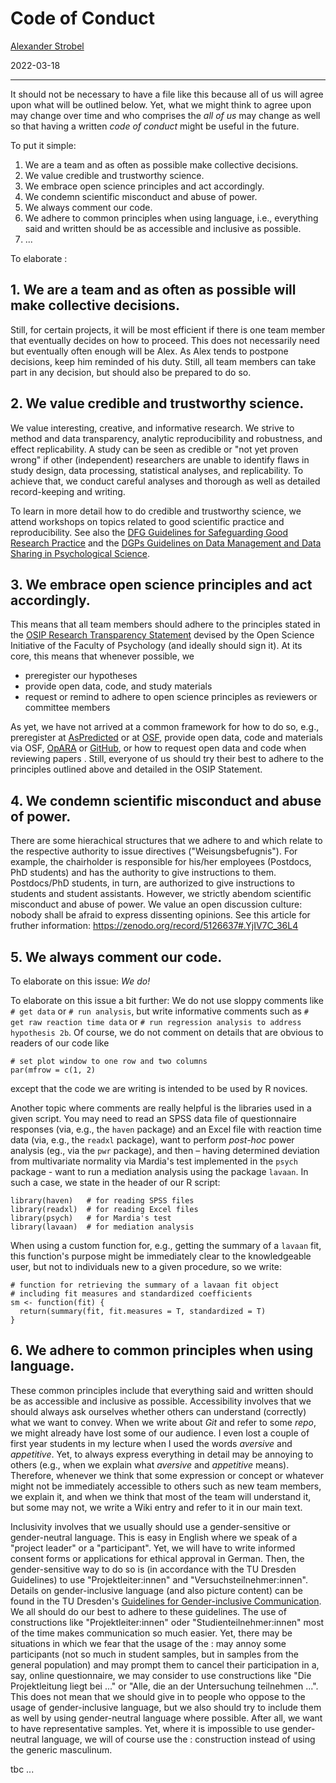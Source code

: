 # Code of Conduct <!-- Don't know whether we need this ... -->

[Alexander Strobel](mailto:alexander.strobel@tu-dresden.de)

2022-03-18

---

It should not be necessary to have a file like this because all of us will agree upon what will be outlined below.
Yet, what we might think to agree upon may change over time and who comprises the *all of us* may change as well so that having a written *code of conduct* might be useful in the future.

To put it simple:

1. We are a team and as often as possible make collective decisions.
2. We value credible and trustworthy science.
3. We embrace open science principles and act accordingly.
4. We condemn scientific misconduct and abuse of power.
5. We always comment our code.
6. We adhere to common principles when using language, i.e., everything said and written should be as accessible and inclusive as possible. 
7. ...

To elaborate :

## 1. We are a team and as often as possible will make collective decisions.

Still, for certain projects, it will be most efficient if there is one team member that eventually decides on how to proceed. 
This does not necessarily need but eventually often enough will be Alex.
As Alex tends to postpone decisions, keep him reminded of his duty.
Still, all team members can take part in any decision, but should also be prepared to do so.

## 2. We value credible and trustworthy science.

We value interesting, creative, and informative research. We strive to method and data transparency, analytic reproducibility and robustness, and effect replicability. A study can be seen as credible or "not yet proven wrong" if other (independent) researchers are unable to identify flaws in study design, data processing, statistical analyses, and replicability. To achieve that, we conduct careful analyses and thorough as well as detailed record-keeping and writing.  

To learn in more detail how to do credible and trustworthy science, we attend workshops on topics related to good scientific practice and reproducibility. See also the [DFG Guidelines for Safeguarding Good Research Practice](https://www.dfg.de/en/research_funding/principles_dfg_funding/good_scientific_practice/) and the [DGPs Guidelines on Data Management and Data Sharing in Psychological Science](https://www.dgps.de/schwerpunkte/transparente-wissenschaft/umgang-mit-forschungsdaten/).

## 3. We embrace open science principles and act accordingly.

This means that all team members should adhere to the principles stated in the [OSIP Research Transparency Statement](https://tu-dresden.de/mn/psychologie/die-fakultaet/open-science/osip-research-transparency-statement) devised by the Open Science Initiative of the Faculty of Psychology (and ideally should sign it). 
At its core, this means that whenever possible, we 

- preregister our hypotheses
- provide open data, code, and study materials
- request or remind to adhere to open science principles as reviewers or committee members 

As yet, we have not arrived at a common framework for how to do so, e.g., preregister at [AsPredicted](https://github.com/alex-strobel/DPP-LabManual/wiki/AsPredicted) or at [OSF](https://github.com/alex-strobel/DPP-LabManual/wiki/OSF), provide open data, code and materials via OSF, [OpARA](https://github.com/alex-strobel/DPP-LabManual/wiki/OpARA) or [GitHub](https://github.com/alex-strobel/DPP-LabManual/wiki/GitHub), or how to request open data and code when reviewing papers <!-- add template -->. 
Still, everyone of us should try their best to adhere to the principles outlined above and detailed in the OSIP Statement.  

## 4. We condemn scientific misconduct and abuse of power. 

There are some hierachical structures that we adhere to and which relate to the respective authority to issue directives ("Weisungsbefugnis"). For example, the chairholder is responsible for his/her employees (Postdocs, PhD students) and has the authority to give instructions to them. Postdocs/PhD students, in turn, are authorized to give instructions to students and student assistants. However, we strictly abendom scientific misconduct and abuse of power. We value an open discussion culture: nobody shall be afraid to express dissenting opinions. See this article for fruther information: https://zenodo.org/record/5126637#.YjIV7C_36L4

## 5. We always comment our code.

To elaborate on this issue: *We do!*

To elaborate on this issue a bit further: We do not use sloppy comments like `# get data` or `# run analysis`, but write informative comments such as `# get raw reaction time data` or `# run regression analysis to address hypothesis 2b`. 
Of course, we do not comment on details that are obvious to readers of our code like 

```
# set plot window to one row and two columns
par(mfrow = c(1, 2)
```

except that the code we are writing is intended to be used by R novices. 

Another topic where comments are really helpful is the libraries used in a given script. 
You may need to read an SPSS data file of questionnaire responses (via, e.g., the `haven` package) and an Excel file with reaction time data (via, e.g., the `readxl` package), want to perform *post-hoc* power analysis (eg., via the `pwr` package), and then – having determined deviation from multivariate normality via Mardia's test implemented in the `psych` package - want to run a mediation analysis using the package `lavaan`. 
In such a case, we state in the header of our R script:

```
library(haven)   # for reading SPSS files
library(readxl)  # for reading Excel files
library(psych)   # for Mardia's test
library(lavaan)  # for mediation analysis
```

When using a custom function for, e.g., getting the summary of a `lavaan` fit, this function's purpose might be immediately clear to the knowledgeable user, but not to individuals new to a given procedure, so we write:

```
# function for retrieving the summary of a lavaan fit object
# including fit measures and standardized coefficients
sm <- function(fit) {
  return(summary(fit, fit.measures = T, standardized = T)
}
```

## 6. We adhere to common principles when using language.

These common principles include that everything said and written should be as accessible and inclusive as possible.
Accessibility involves that we should always ask ourselves whether others can understand (correctly) what we want to convey. 
When we write about *Git* and refer to some *repo*, we might already have lost some of our audience. 
I even lost a couple of first year students in my lecture when I used the words *aversive* and *appetitive*. 
Yet, to always express everything in detail may be annoying to others (e.g., when we explain what *aversive* and *appetitive* means). 
Therefore, whenever we think that some expression or concept or whatever might not be immediately accessible to others such as new team members, we explain it, and when we think that most of the team will understand it, but some may not, we write a Wiki entry and refer to it in our main text.   

Inclusivity involves that we usually should use a gender-sensitive or gender-neutral language. 
This is easy in English where we speak of a "project leader" or a "participant". 
Yet, we will have to write informed consent forms or applications for ethical approval in German. 
Then, the gender-sensitive way to do so is (in accordance with the TU Dresden Guidelines) <!-- add link --> to use "Projektleiter:innen" and "Versuchsteilnehmer:innen". 
Details on gender-inclusive language (and also picture content) can be found in the TU Dresden's [Guidelines for Gender-inclusive Communication](https://tu-dresden.de/tu-dresden/organisation/ressourcen/dateien/Gleichstellungsbeauftragte/Unsere-Themen/genderinklusive-kommunikation/leitfaden-genderinklusive-kommunikation-2021).
We all should do our best to adhere to these guidelines.
The use of constructions like "Projektleiter:innen" oder "Studienteilnehmer:innen" most of the time makes communication so much easier. 
Yet, there may be situations in which we fear that the usage of the : may annoy some participants (not so much in student samples, but in samples from the general population) and may prompt them to cancel their participation in a, say, online questionnaire, we may consider to use constructions like "Die Projektleitung liegt bei ..." or "Alle, die an der Untersuchung teilnehmen ...".
This does not mean that we should give in to people who oppose to the usage of gender-inclusive language, but we also should try to include them as well by using gender-neutral language where possible. 
After all, we want to have representative samples.
Yet, where it is impossible to use gender-neutral language, we will of course use the : construction instead of using the generic masculinum.

tbc ...
